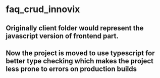 # faq_crud_innovix

## Originally client folder would represent the javascript version of frontend part.
## Now the project is moved to use typescript for better type checking which makes the project less prone to errors on production builds